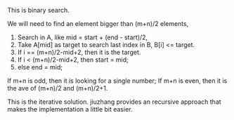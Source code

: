 
This is binary search.

We will need to find an element bigger than (m+n)/2 elements, 
1. Search in A, like mid = start + (end - start)/2, 
2. Take A[mid] as target to search last index in B, B[i] <= target.
3. If i == (m+n)/2-mid+2, then it is the target. 
4. If i < (m+n)/2-mid+2, then start = mid;
5. else end = mid;

If m+n is odd, then it is looking for a single number; 
If m+n is even, then it is the ave of (m+n)/2 and (m+n)/2+1.

This is the iterative solution. jiuzhang provides an recursive approach that makes the implementation a little bit easier.
